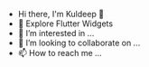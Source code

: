 - Hi there, I'm Kuldeep 👋
- 🌱 Explore Flutter Widgets
- 👀 I’m interested in ...
- 💞️ I’m looking to collaborate on ...
- 📫 How to reach me ...


<!---
kuldeep-rajput21/kuldeep-rajput21 is a ✨ special ✨ repository because its `README.md` (this file) appears on your GitHub profile.
You can click the Preview link to take a look at your changes.
--->
